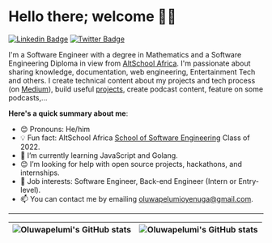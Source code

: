 # Hello there; welcome 👋🏾

[![Linkedin Badge](https://img.shields.io/badge/-oluwapelumi-blue?style=for-the-badge&logo=Linkedin&logoColor=white&link=https://www.linkedin.com/in/oluwapelumi-oyenuga)](https://www.linkedin.com/in/oluwapelumi-oyenuga/) [![Twitter Badge](https://img.shields.io/badge/-@ogbenioye-1ca0f1?style=for-the-badge&logo=twitter&logoColor=white&link=https://twitter.com/ogbenioye)](https://twitter.com/ogbenioye)

I'm a Software Engineer with a degree in Mathematics and a Software Engineering Diploma in view from [AltSchool Africa](https://altschoolafrica.com). I'm passionate about sharing knowledge, documentation, web engineering, Entertainment Tech and others. I create technical content about my projects and tech process (on [Medium](https://medium.com/@ogbenioye)), build useful [projects](https://github.com/ogbenioye), create podcast content, feature on some podcasts,...

**Here's a quick summary about me**:

- 😊 Pronouns: He/him
- 💡 Fun fact: AltSchool Africa [School of Software Engineering](https://altschoolafrica.com/schools/engineering) Class of 2022.
- 🌱 I’m currently learning JavaScript and Golang.
- 😊 I’m looking for help with open source projects, hackathons, and internships.
- 💼 Job interests: Software Engineer, Back-end Engineer (Intern or Entry-level).
- 📫 You can contact me by emailing oluwapelumioyenuga@gmail.com.

---

| <img align="center" src="https://github-readme-stats.vercel.app/api?username=ogbenioye&show_icons=true&include_all_commits=true&hide_border=true" alt="Oluwapelumi's GitHub stats" /> | <img align="center" src="https://github-readme-stats.vercel.app/api/top-langs/?username=ogbenioye&langs_count=8&layout=compact&hide_border=true" alt="Oluwapelumi's GitHub stats" /> |
| ------------- | ------------- |
